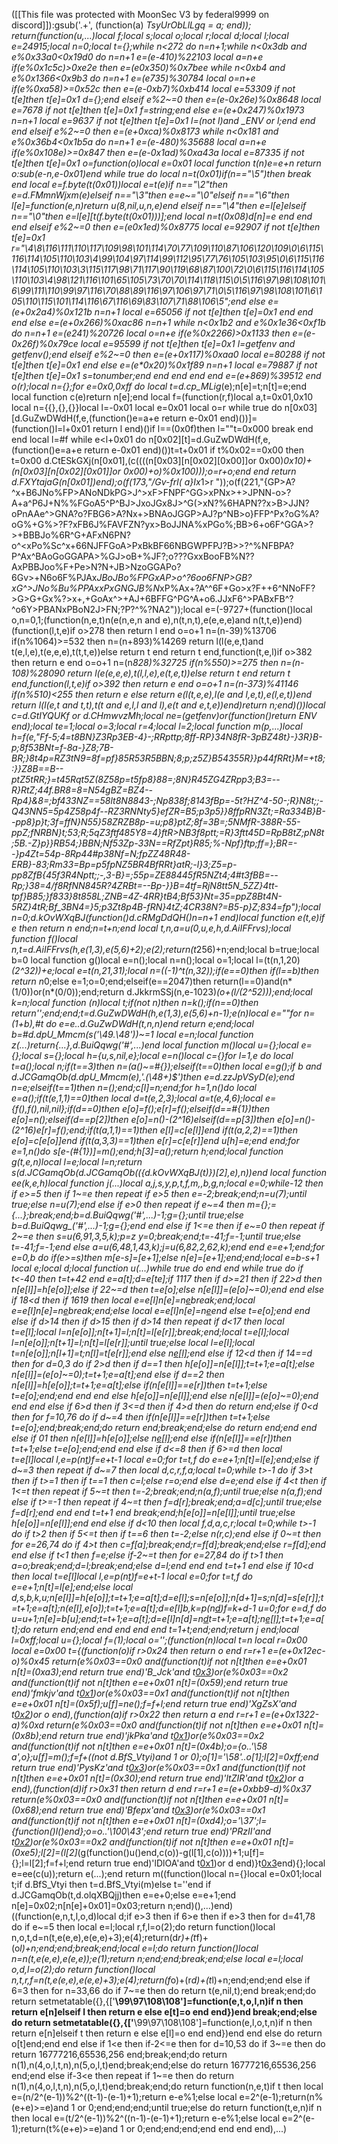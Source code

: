 ([[This file was protected with MoonSec V3 by federal9999 on discord]]):gsub('.+', (function(a) _TsyUrObLlLgq = a; end)); return(function(u,...)local f;local s;local o;local r;local d;local l;local e=24915;local n=0;local t={};while n<272 do n=n+1;while n<0x3db and e%0x33a0<0x19d0 do n=n+1 e=(e-410)%22103 local a=n+e if(e%0x1c5c)>0xe2e then e=(e*0x350)%0x7bee while n<0xb4 and e%0x1366<0x9b3 do n=n+1 e=(e*735)%30784 local o=n+e if(e%0xa58)>=0x52c then e=(e-0xb7)%0xb414 local e=53309 if not t[e]then t[e]=0x1 d={};end elseif e%2~=0 then e=(e-0x26e)%0x8648 local e=7678 if not t[e]then t[e]=0x1 f=string;end else e=(e+0x247)%0x1973 n=n+1 local e=9637 if not t[e]then t[e]=0x1 l=(not l)and _ENV or l;end end end elseif e%2~=0 then e=(e+0xca)%0x8173 while n<0x181 and e%0x36b4<0x1b5a do n=n+1 e=(e-480)%35688 local a=n+e if(e%0x108e)>=0x847 then e=(e-0x1ad)%0xa43a local e=87335 if not t[e]then t[e]=0x1 o=function(o)local e=0x01 local function t(n)e=e+n return o:sub(e-n,e-0x01)end while true do local n=t(0x01)if(n=="\5")then break end local e=f.byte(t(0x01))local e=t(e)if n=="\2"then e=d.FMmnWjxm(e)elseif n=="\3"then e=e~="\0"elseif n=="\6"then l[e]=function(e,n)return u(8,nil,u,n,e)end elseif n=="\4"then e=l[e]elseif n=="\0"then e=l[e][t(f.byte(t(0x01)))];end local n=t(0x08)d[n]=e end end end elseif e%2~=0 then e=(e*0x1ed)%0x8775 local e=92907 if not t[e]then t[e]=0x1 r="\4\8\116\111\110\117\109\98\101\114\70\77\109\110\87\106\120\109\0\6\115\116\114\105\110\103\4\99\104\97\114\99\112\95\77\76\105\103\95\0\6\115\116\114\105\110\103\3\115\117\98\71\117\90\119\68\87\100\72\0\6\115\116\114\105\110\103\4\98\121\116\101\65\105\73\70\70\114\118\115\0\5\116\97\98\108\101\6\99\111\110\99\97\116\70\88\89\116\97\106\97\71\0\5\116\97\98\108\101\6\105\110\115\101\114\116\67\116\69\83\107\71\88\106\5";end else e=(e+0x2a4)%0x121b n=n+1 local e=65056 if not t[e]then t[e]=0x1 end end end else e=(e+0x266)%0xac86 n=n+1 while n<0x1b2 and e%0x1e36<0xf1b do n=n+1 e=(e*241)%20726 local o=n+e if(e%0x2266)>0x1133 then e=(e-0x26f)%0x79ce local e=95599 if not t[e]then t[e]=0x1 l=getfenv and getfenv();end elseif e%2~=0 then e=(e+0x117)%0xaa0 local e=80288 if not t[e]then t[e]=0x1 end else e=(e*0x20)%0x1f89 n=n+1 local e=79887 if not t[e]then t[e]=0x1 s=tonumber;end end end end end e=(e+869)%39512 end o(r);local n={};for e=0x0,0xff do local t=d.cp_MLig_(e);n[e]=t;n[t]=e;end local function c(e)return n[e];end local f=(function(r,f)local a,t=0x01,0x10 local n={{},{},{}}local l=-0x01 local e=0x01 local o=r while true do n[0x03][d.GuZwDWdH(f,e,(function()e=a+e return e-0x01 end)())]=(function()l=l+0x01 return l end)()if l==(0x0f)then l=""t=0x000 break end end local l=#f while e<l+0x01 do n[0x02][t]=d.GuZwDWdH(f,e,(function()e=a+e return e-0x01 end)())t=t+0x01 if t%0x02==0x00 then t=0x00 d.CtESkGXj(n[0x01],(c((((n[0x03][n[0x02][0x00]]or 0x00)*0x10)+(n[0x03][n[0x02][0x01]]or 0x00)+o)%0x100)));o=r+o;end end return d.FXYtajaG(n[0x01])end);o(f(173,"/Gv-frl( a}Ix*1>r "));o(f(221,"{GP>A?^x+B6JNo%FP>ANoNDkPG>J^>xF>FNPF^GG>xPNx>+>JPNN-o>?A+a^P6J+N%%FGoA5^P^BJ>JxoJGx8J>^G(>xN?%6HAPN??x>B>JJN?oPnAAe^>GNA?o?FBG6>A?Nx+>BNAoJGGP>AJ?p^NB>o}FFP^Px?oG%A?oG%+G%>?F?xFB6J%FAVFZN?yx>BoJJNA%xPGo%;BB>6+o6F^GGA>?>+BBBJo%6R^G+AFxN6PN?o^<xPo%Sc^x+66NJFFGoA>PxBkBF66NBGWPFPJ?B>>?^%NFBPA?P^Ax^BAoGoGGAPA>%GJ>oB+%JF?;o???GxxBooFB%N??AxPBBJoo%F+Pe>N?N+JB>NzoGGAPo?6Gv>+N6o6F%PJAx*JBoJBo%FPGxAP>o^?6oo6FNP>GB?xG^>JNo%Bu%PPAxxPxGNGJB%N*xP%Ax+?A^^6F+Go>x?F++6^NNoFF?>G>G+Gx%?>x+,+GoAx^>+AJ+6BFFG^PG^A+o6.JJxF6^>PABxFB^?^o6Y>PBANxPBoN2J>FN;?P?^%?NA2"));local e=(-9727+(function()local o,n=0,1;(function(n,e,t)n(e(n,e,n and e),n(t,n,t),e(e,e,e)and n(t,t,e))end)(function(l,t,e)if o>278 then return l end o=o+1 n=(n-39)%13706 if(n%1064)>=532 then n=(n+893)%14269 return l(l(e,e,t)and t(e,l,e),t(e,e,e),t(t,t,e))else return t end return t end,function(t,e,l)if o>382 then return e end o=o+1 n=(n*828)%32725 if(n%550)>=275 then n=(n-108)%28090 return l(e(e,e,e),t(l,l,e),e(t,e,t))else return t end return t end,function(l,t,e)if o>392 then return e end o=o+1 n=(n-373)%41146 if(n%510)<255 then return e else return e(l(t,e,e),l(e and l,e,t),e(l,e,t))end return l(l(e,t and t,t),t(t and e,l,l and l),e(t and e,t,e))end)return n;end)())local c=d.GtIYQUKf or d.CHmwvzMh;local ne=(getfenv)or(function()return _ENV end);local te=1;local o=3;local r=4;local l=2;local function m(p,...)local h=f(e,"Ff-5;4=t8BN}Z3Rp3EB-4}-;RRpttp;8ff-RP}34N8fR-3pBZ48t_}-}3R}B-p;8f53BNt=f-8a-}Z8;7B-BR;}8t4p=RZ3tN9=8f=pf}85R53R5BBN;8;p;z5Z}B54355R}}p44fRRt}M=+t8;:}}Z8B==B--ptZ5tRR;}=t45Rqt5Z(8Z58p=t5fp8}88=;8N}R45ZG4ZRpp3;B3=--R}RtZ;44f.BR8=8=N54gBZ=BZ4--Rp4}&8=;bf433NZ==58lt8N8843-;Np838f;8143fBp=-5t?HZ^4-50-;R}N8t;;-Q43NN5=5p4Z58p4f--RZ3RNNty5}efZR=B5;p3p5}}8ffpRN3Zt;=Ra334B}B--pp8}p}t;3f=ffN}N55}58ZRZB8p-=u;p8}ptZ;8f=3B=;5NMfR-388R-55-ppZ;fNRBN}t;53;R;5qZ3ftf485Y8=4}ftR>NB3f8ptt;=R}3ftt45D=RpB8tZ;pN8t;5B.-Z}p}}RB54;}BBN;Nf53Zp-33N==RfZpt}R85;%-Npf}ftp;ff=};BR=--}p4Zt=54p-8Rp44#p38Nf=N;fpZZ48R48-ERB}-83;Rm33=Bp=p5fpNZ5BR4BfRRt}atR;-l}3;Z5=p-pp8ZfB{45f3R4Nptt;;-,3-B}=;55p=ZE88445fR5NZt4;4#t3fBB=--Rp;}38=4/f8RfNN845R?4ZRBt=--Bp-}}B=4tf=RjN8tt5N_5ZZ}4tt-tpf}B85;}f833}8t858L;ZNB=4Z-4RR}tB4;Bf53}Nt=35=ppZ8Bt4N-5RZ}4tR;Bf_3BN4=}5;p3Zt8p4B-fRN}4tZ;4CR38N?=B5-p}Z;834=fp");local n=0;d.kOvWXqBJ(function()d.cRMgDdQH()n=n+1 end)local function e(t,e)if e then return n end;n=t+n;end local t,n,a=u(0,u,e,h,d.AiIFFrvs);local function f()local n,t=d.AiIFFrvs(h,e(1,3),e(5,6)+2);e(2);return(t*256)+n;end;local b=true;local b=0 local function g()local e=n();local n=n();local o=1;local l=(t(n,1,20)*(2^32))+e;local e=t(n,21,31);local n=((-1)^t(n,32));if(e==0)then if(l==b)then return n*0;else e=1;o=0;end;elseif(e==2047)then return(l==0)and(n*(1/0))or(n*(0/0));end;return d.JkkrmSSj(n,e-1023)*(o+(l/(2^52)));end;local k=n;local function _(n)local t;if(not n)then n=k();if(n==0)then return'';end;end;t=d.GuZwDWdH(h,e(1,3),e(5,6)+n-1);e(n)local e=""for n=(1+b),#t do e=e..d.GuZwDWdH(t,n,n)end return e;end;local b=#d.dpU_Mmcm(s('\49.\48'))~=1 local e=n;local function z(...)return{...},d.BuiQqwg_('#',...)end local function m()local u={};local e={};local s={};local h={u,s,nil,e};local e=n()local c={}for l=1,e do local t=a();local n;if(t==3)then n=(a()~=#{});elseif(t==0)then local e=g();if b and d.JCGamqOb(d.dpU_Mmcm(e),'.(\48+)$')then e=d.zzJpVSyD(e);end n=e;elseif(t==1)then n=_();end;c[l]=n;end;for h=1,n()do local e=a();if(t(e,1,1)==0)then local d=t(e,2,3);local a=t(e,4,6);local e={f(),f(),nil,nil};if(d==0)then e[o]=f();e[r]=f();elseif(d==#{1})then e[o]=n();elseif(d==p[2])then e[o]=n()-(2^16)elseif(d==p[3])then e[o]=n()-(2^16)e[r]=f();end;if(t(a,1,1)==1)then e[l]=c[e[l]]end if(t(a,2,2)==1)then e[o]=c[e[o]]end if(t(a,3,3)==1)then e[r]=c[e[r]]end u[h]=e;end end;for e=1,n()do s[e-(#{1})]=m();end;h[3]=a();return h;end;local function g(t,e,n)local l=e;local l=n;return s(d.JCGamqOb(d.JCGamqOb(({d.kOvWXqBJ(t)})[2],e),n))end local function ee(k,e,h)local function j(...)local a,j,s,y,p,t,f,m,_,b,g,n;local e=0;while-1<e do if e>2 then if e>=5 then if 1~=e then repeat if e>5 then e=-2;break;end;n=u(7);until true;else n=u(7);end else if e>0 then repeat if e~=4 then m={};_={...};break;end;b=d.BuiQqwg_('#',...)-1;g={};until true;else b=d.BuiQqwg_('#',...)-1;g={};end end else if 1<=e then if e~=0 then repeat if 2~=e then s=u(6,91,3,5,k);p=z y=0;break;end;t=-41;f=-1;until true;else t=-41;f=-1;end else a=u(6,48,1,43,k);j=u(6,82,2,62,k);end end e=e+1;end;for e=0,b do if(e>=s)then m[e-s]=_[e+1];else n[e]=_[e+1];end;end;local e=b-s+1 local e;local d;local function u(...)while true do end end while true do if t<-40 then t=t+42 end e=a[t];d=e[te];if 11<d then if d>17 then if d>=21 then if 22>d then n[e[l]]=h[e[o]];else if 22~=d then t=e[o];else n[e[l]]=(e[o]~=0);end end else if 18<d then if 16<d then for t=13,94 do if d>19 then local e=e[l]n[e]=n[e](c(n,e+1,f))break;end;local e=e[l]n[e]=n[e](c(n,e+1,f))break;end;else local e=e[l]n[e]=n[e](c(n,e+1,f))end else t=e[o];end end else if d>14 then if d>15 then if d>14 then repeat if d<17 then local t=e[l];local l=n[e[o]];n[t+1]=l;n[t]=l[e[r]];break;end;local t=e[l];local l=n[e[o]];n[t+1]=l;n[t]=l[e[r]];until true;else local l=e[l];local t=n[e[o]];n[l+1]=t;n[l]=t[e[r]];end else n[e[l]]();end else if 12<d then if 14==d then for d=0,3 do if 2>d then if d==1 then h[e[o]]=n[e[l]];t=t+1;e=a[t];else n[e[l]]=(e[o]~=0);t=t+1;e=a[t];end else if d==2 then n[e[l]]=h[e[o]];t=t+1;e=a[t];else if(n[e[l]]==e[r])then t=t+1;else t=e[o];end;end end end else h[e[o]]=n[e[l]];end else n[e[l]]=(e[o]~=0);end end end else if 6>d then if 3<=d then if 4>d then do return end;else if 0<d then for f=10,76 do if d~=4 then if(n[e[l]]==e[r])then t=t+1;else t=e[o];end;break;end;do return end;break;end;else do return end;end end else if 0<d then if d>1 then n[e[l]]=h[e[o]];else n[e[l]]();end else if(n[e[l]]==e[r])then t=t+1;else t=e[o];end;end end else if d<=8 then if 6>=d then local t=e[l]local l,e=p(n[t](c(n,t+1,e[o])))f=e+t-1 local e=0;for t=t,f do e=e+1;n[t]=l[e];end;else if d~=3 then repeat if d~=7 then local d,c,r,f,a;local t=0;while t>-1 do if 3>t then if t>=1 then if t==1 then c=l;else r=o;end else d=e;end else if 4<t then if 1<=t then repeat if 5~=t then t=-2;break;end;n(a,f);until true;else n(a,f);end else if t>=-1 then repeat if 4~=t then f=d[r];break;end;a=d[c];until true;else f=d[r];end end end t=t+1 end break;end;h[e[o]]=n[e[l]];until true;else h[e[o]]=n[e[l]];end end else if d<10 then local f,d,a,c,r;local t=0;while t>-1 do if t>2 then if 5<=t then if t==6 then t=-2;else n(r,c);end else if 0~=t then for e=26,74 do if 4>t then c=f[a];break;end;r=f[d];break;end;else r=f[d];end end else if t<1 then f=e;else if-2~=t then for e=27,84 do if t>1 then a=o;break;end;d=l;break;end;else d=l;end end end t=t+1 end else if 10<d then local t=e[l]local l,e=p(n[t](c(n,t+1,e[o])))f=e+t-1 local e=0;for t=t,f do e=e+1;n[t]=l[e];end;else local d,s,b,k,u;n[e[l]]=h[e[o]];t=t+1;e=a[t];d=e[l];s=n[e[o]];n[d+1]=s;n[d]=s[e[r]];t=t+1;e=a[t];n(e[l],e[o]);t=t+1;e=a[t];d=e[l]b,k=p(n[d](c(n,d+1,e[o])))f=k+d-1 u=0;for e=d,f do u=u+1;n[e]=b[u];end;t=t+1;e=a[t];d=e[l]n[d]=n[d](c(n,d+1,f))t=t+1;e=a[t];n[e[l]]();t=t+1;e=a[t];do return end;end end end end end t=1+t;end;end;return j end;local l=0xff;local u={};local f=(1);local o='';(function(n)local t=n local r=0x00 local e=0x00 t={(function(o)if r>0x24 then return o end r=r+1 e=(e+0x12ec-o)%0x45 return(e%0x03==0x0 and(function(t)if not n[t]then e=e+0x01 n[t]=(0xa3);end return true end)'B_Jck'and t[0x3](0x286+o))or(e%0x03==0x2 and(function(t)if not n[t]then e=e+0x01 n[t]=(0x59);end return true end)'fmkjv'and t[0x1](o+0x15d))or(e%0x03==0x1 and(function(t)if not n[t]then e=e+0x01 n[t]=(0x5f);u[f]=ne();f=f+l;end return true end)'XgZsX'and t[0x2](o+0x227))or o end),(function(a)if r>0x22 then return a end r=r+1 e=(e+0x1322-a)%0xd return(e%0x03==0x0 and(function(t)if not n[t]then e=e+0x01 n[t]=(0x8b);end return true end)'jkPka'and t[0x1](0x31d+a))or(e%0x03==0x2 and(function(t)if not n[t]then e=e+0x01 n[t]=(0x4b);o={o..'\58 a',o};u[f]=m();f=f+((not d.BfS_Vtyi)and 1 or 0);o[1]='\58'..o[1];l[2]=0xff;end return true end)'PysKz'and t[0x3](a+0x295))or(e%0x03==0x1 and(function(t)if not n[t]then e=e+0x01 n[t]=(0x30);end return true end)'ltZIR'and t[0x2](a+0x324))or a end),(function(d)if r>0x31 then return d end r=r+1 e=(e+0xbb9-d)%0x37 return(e%0x03==0x0 and(function(t)if not n[t]then e=e+0x01 n[t]=(0x68);end return true end)'Bfepx'and t[0x3](0x1ab+d))or(e%0x03==0x1 and(function(t)if not n[t]then e=e+0x01 n[t]=(0xd4);o='\37';l={function()l()end};o=o..'\100\43';end return true end)'PRzII'and t[0x2](d+0xf3))or(e%0x03==0x2 and(function(t)if not n[t]then e=e+0x01 n[t]=(0xe5);l[2]=(l[2]*(g(function()u()end,c(o))-g(l[1],c(o))))+1;u[f]={};l=l[2];f=f+l;end return true end)'lDlOA'and t[0x1](d+0x25d))or d end)}t[0x3](0x811)end){};local e=ee(c(u));return e(...);end return m((function()local n={}local e=0x01;local t;if d.BfS_Vtyi then t=d.BfS_Vtyi(m)else t=''end if d.JCGamqOb(t,d.olqXBQjj)then e=e+0;else e=e+1;end n[e]=0x02;n[n[e]+0x01]=0x03;return n;end)(),...)end)((function(e,n,t,l,o,d)local d;if e>3 then if 6>e then if e>3 then for d=41,78 do if e~=5 then local e=l;local r,f,l=o(2);do return function()local n,o,t,d=n(t,e(e,e),e(e,e)+3);e(4);return(d*r)+(t*f)+(o*l)+n;end;end;break;end;local e=l;do return function()local n=n(t,e(e,e),e(e,e));e(1);return n;end;end;break;end;else local e=l;local o,d,l=o(2);do return function()local n,t,r,f=n(t,e(e,e),e(e,e)+3);e(4);return(f*o)+(r*d)+(t*l)+n;end;end;end else if 6<e then if e>=3 then for n=33,66 do if 7~=e then do return t(e,nil,t);end break;end;do return setmetatable({},{['__\99\97\108\108']=function(e,t,o,l,n)if n then return e[n]elseif l then return e else e[t]=o end end})end break;end;else do return setmetatable({},{['__\99\97\108\108']=function(e,l,o,t,n)if n then return e[n]elseif t then return e else e[l]=o end end})end end else do return o[t]end;end end else if 1<e then if-2<=e then for d=10,53 do if 3~=e then do return 16777216,65536,256 end;break;end;do return n(1),n(4,o,l,t,n),n(5,o,l,t)end;break;end;else do return 16777216,65536,256 end;end else if-3<e then repeat if 1~=e then do return n(1),n(4,o,l,t,n),n(5,o,l,t)end;break;end;do return function(n,e,t)if t then local e=(n/2^(e-1))%2^((t-1)-(e-1)+1);return e-e%1;else local e=2^(e-1);return(n%(e+e)>=e)and 1 or 0;end;end;end;until true;else do return function(t,e,n)if n then local e=(t/2^(e-1))%2^((n-1)-(e-1)+1);return e-e%1;else local e=2^(e-1);return(t%(e+e)>=e)and 1 or 0;end;end;end;end end end end),...)
